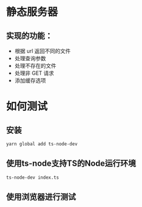 # 静态服务器
## 实现的功能：
* 根据 url 返回不同的文件
* 处理查询参数
* 处理不存在的文件
* 处理非 GET 请求
* 添加缓存选项

# 如何测试
## 安装
`yarn global add ts-node-dev`
## 使用ts-node支持TS的Node运行环境
``ts-node-dev index.ts``
## 使用浏览器进行测试